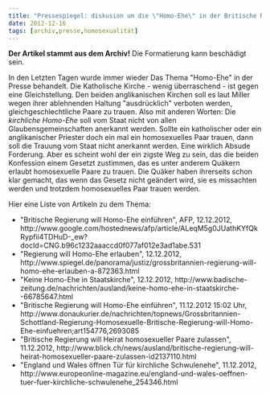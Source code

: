 ```yaml
---
title: "Pressespiegel: diskusion um die \"Homo-Ehe\" in der Britische Regierung"
date: 2012-12-16
tags: [archiv,presse,homosexualität]
---
```

**Der Artikel stammt aus dem Archiv!** Die Formatierung kann beschädigt sein.

In den Letzten Tagen wurde immer wieder Das Thema "Homo-Ehe" in der Presse behandelt. Die Katholische Kirche - wenig überraschend - ist gegen eine Gleichstellung. Den beiden anglikanischen Kirchen soll es laut Miller wegen ihrer ablehnenden Haltung "ausdrücklich" verboten werden, gleichgeschlechtliche Paare zu trauen. Also mit anderen Worten: Die <i>kirchliche Homo-Ehe</i> soll vom Staat nicht von allen Glaubensgemeinschaften anerkannt werden. Sollte ein katholischer oder ein  anglikanischer Priester doch ein mal ein homosexuelles Paar trauen, dann soll die Trauung vom Staat nicht anerkannt werden. Eine wirklich Absude Forderung.  Aber es scheint wohl der ein zigste Weg zu sein, das die beiden Konfession einem Gesetzt zustimmen, das es unter anderem Quäkern erlaubt homosexuelle Paare zu trauen.  Die Quäker haben ihrerseits schon klar gemacht, das wenn das Gesetz nicht geändert wird, sie es missachten werden und trotzdem  homosexuelles Paar trauen werden.

Hier eine Liste von Artikeln zu dem Thema:
<ul>
<li>"Britische Regierung will Homo-Ehe einführen", AFP, 12.12.2012, http://www.google.com/hostednews/afp/article/ALeqM5g0JUathKYfQkRypfii4TDHuD-_ew?docId=CNG.b96c1232aaaccd0f077af012e3ad1abe.531 </li>
<li>"Regierung will Homo-Ehe erlauben", 12.12.2012, http://www.spiegel.de/panorama/justiz/grossbritannien-regierung-will-homo-ehe-erlauben-a-872363.html </li>
<li>"Keine Homo-Ehe in Staatskirche", 12.12.2012, http://www.badische-zeitung.de/nachrichten/ausland/keine-homo-ehe-in-staatskirche--66785647.html </li>
<li>"Britische Regierung will Homo-Ehe einführen", 11.12.2012 15:02 Uhr, http://www.donaukurier.de/nachrichten/topnews/Grossbritannien-Schottland-Regierung-Homosexuelle-Britische-Regierung-will-Homo-Ehe-einfuehren;art154776,2693085 </li>
<li>"Britische Regierung will Heirat homosexueller Paare zulassen", 11.12.2012, http://www.blick.ch/news/ausland/britische-regierung-will-heirat-homosexueller-paare-zulassen-id2137110.html </li>
<li>"England und Wales öffnen Tür für kirchliche Schwulenehe", 11.12.2012, http://www.europeonline-magazine.eu/england-und-wales-oeffnen-tuer-fuer-kirchliche-schwulenehe_254346.html </li>
</ul>
